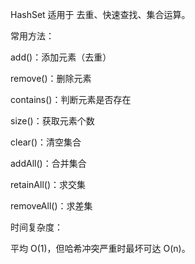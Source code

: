 HashSet 适用于 去重、快速查找、集合运算。

常用方法：

add()：添加元素（去重）

remove()：删除元素

contains()：判断元素是否存在

size()：获取元素个数

clear()：清空集合

addAll()：合并集合

retainAll()：求交集

removeAll()：求差集

时间复杂度：

平均 O(1)，但哈希冲突严重时最坏可达 O(n)。
